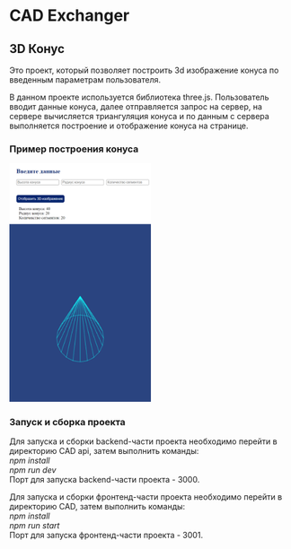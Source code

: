 # CAD Exchanger

## 3D Конус

Это проект, который позволяет построить 3d изображение конуса по введенным параметрам пользователя.

В данном проекте используется библиотека three.js. Пользователь вводит данные конуса, далее отправляется запрос на сервер, на сервере вычисляется триангуляция конуса и по данным с сервера выполняется построение и отображение конуса на странице.

### Пример построения конуса

<img src='./images/cone.PNG' alt='Пример построения конуса' width='50%'>

### Запуск и сборка проекта

Для запуска и сборки backend-части проекта необходимо перейти в директорию CAD api, затем выполнить команды: \
*npm install* \
*npm run dev* \
Порт для запуска backend-части проекта - 3000.

Для запуска и сборки фронтенд-части проекта необходимо перейти в директорию CAD, затем выполнить команды: \
*npm install* \
*npm run start* \
Порт для запуска фронтенд-части проекта - 3001.
